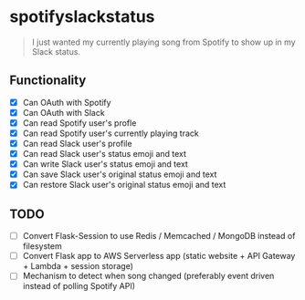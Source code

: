 # spotifyslackstatus

> I just wanted my currently playing song from Spotify to show up in my Slack status.

## Functionality
- [x] Can OAuth with Spotify
- [x] Can OAuth with Slack
- [x] Can read Spotify user's profle
- [x] Can read Spotify user's currently playing track
- [x] Can read Slack user's profile
- [x] Can read Slack user's status emoji and text
- [x] Can write Slack user's status emoji and text
- [x] Can save Slack user's original status emoji and text
- [x] Can restore Slack user's original status emoji and text

## TODO
- [ ] Convert Flask-Session to use Redis / Memcached / MongoDB instead of filesystem
- [ ] Convert Flask app to AWS Serverless app (static website + API Gateway + Lambda + session storage)
- [ ] Mechanism to detect when song changed (preferably event driven instead of polling Spotify API)
